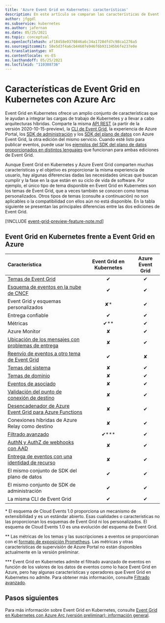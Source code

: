 ```yaml
---
title: 'Azure Event Grid en Kubernetes: características'
description: En este artículo se comparan las características de Event Grid en Kubernetes con Event Grid en Azure.
author: jfggdl
ms.subservice: kubernetes
ms.author: jafernan
ms.date: 05/25/2021
ms.topic: conceptual
ms.openlocfilehash: af18458e0370846a6c34a1728dfd7c98ca1276a5
ms.sourcegitcommit: 58e5d3f4a6cb44607e946f6b931345b6fe237e0e
ms.translationtype: HT
ms.contentlocale: es-ES
ms.lasthandoff: 05/25/2021
ms.locfileid: "110388736"
---
```

# <a name="event-grid-on-kubernetes-with-azure-arc-features"></a>Características de Event Grid en Kubernetes con Azure Arc
Event Grid en Kubernetes ofrece un amplio conjunto de características que le ayudan a integrar las cargas de trabajo de Kubernetes y a llevar a cabo arquitecturas híbridas. Comparte la misma [API REST](/rest/api/eventgrid/version2020-10-15-preview/topics) (a partir de la versión 2020-10-15-preview), la [CLI de Event Grid](/cli/azure/eventgrid), la experiencia de Azure Portal, los [SDK de administración](../sdk-overview.md#management-sdks) y los [SDK del plano de datos](../sdk-overview.md#data-plane-sdks) con Azure Event Grid, la otra edición del mismo servicio. Cuando esté listo para publicar eventos, puede usar los [ejemplos del SDK del plano de datos proporcionados en distintos lenguajes](https://devblogs.microsoft.com/azure-sdk/event-grid-ga/) que funcionan para ambas ediciones de Event Grid.

Aunque Event Grid en Kubernetes y Azure Event Grid comparten muchas características y el objetivo es proporcionar la misma experiencia de usuario, hay algunas diferencias dadas las necesidades únicas que buscan cumplir y la fase en la que están en su ciclo de vida de software. Por ejemplo, el único tipo de tema disponible en Event Grid en Kubernetes son los temas de Event Grid, que a veces también se conocen como temas personalizados. Otros tipos de temas (consulte a continuación) no son aplicables o la compatibilidad con ellos aún no está disponible. En la tabla siguiente se presentan las principales diferencias entre las dos ediciones de Event Grid.

[!INCLUDE [event-grid-preview-feature-note.md](../../../includes/event-grid-preview-feature-note.md)]


## <a name="event-grid-on-kubernetes-vs-event-grid-on-azure"></a>Event Grid en Kubernetes frente a Event Grid en Azure

| Característica | Event Grid en Kubernetes | Azure Event Grid |
|:--|:-:|:-:|
| [Temas de Event Grid](/rest/api/eventgrid/version2020-10-15-preview/topics) | ✔ | ✔ |
| [Esquema de eventos en la nube de CNCF](https://github.com/cloudevents/spec/blob/master/spec.md) | ✔ | ✔ |
| Event Grid y esquemas personalizados | ✘* | ✔ |
| Entrega confiable | ✔ | ✔ |
| Métricas  | ✔** | ✔ |
| Azure Monitor  | ✘ | ✔ |
| [Ubicación de los mensajes con problemas de entrega](../manage-event-delivery.md#set-dead-letter-location) | ✘ | ✔ |
| [Reenvío de eventos a otro tema de Event Grid](event-handlers.md#azure-event-grid) | ✔ | ✘ |
| [Temas del sistema](../system-topics.md) | ✘ | ✔ |
| [Temas de dominio](../event-domains.md) | ✘ | ✔ |
| [Eventos de asociado](../partner-events-overview.md) | ✘ | ✔ |
| [Validación del punto de conexión de destino](../webhook-event-delivery.md#endpoint-validation-with-event-grid-events) | ✘ | ✔ |
| [Desencadenador de Azure Event Grid para Azure Functions](../../azure-functions/functions-bindings-event-grid-trigger.md) | ✘ | ✔ |
| Conexiones híbridas de Azure Relay como destino | ✘ | ✔ |
| [Filtrado avanzado](filter-events.md) | ✔*** | ✔ |
| [AuthN y AuthZ de webhooks con AAD](../secure-webhook-delivery.md) | ✘ | ✔ |
| [Entrega de eventos con una identidad de recurso](/rest/api/eventgrid/version2020-10-15-preview/eventsubscriptions/createorupdate#deliverywithresourceidentity) | ✘ | ✔ |
| El mismo conjunto de SDK del plano de datos | ✔ | ✔ |
| El mismo conjunto de SDK de administración | ✔ | ✔ |
| La misma CLI de Event Grid | ✔ | ✔ |

\* El esquema de Cloud Events 1.0 proporciona un mecanismo de extensibilidad y es un estándar abierto. Esas cualidades o características no las proporcionan los esquemas de Event Grid ni los personalizados. El esquema de Cloud Events 1.0 es una evolución del esquema de Event Grid.

\** Las métricas de los temas y las suscripciones a eventos se proporcionan con el [formato de exposición Prometheus](https://prometheus.io/docs/instrumenting/exposition_formats/). Las métricas y otras características de supervisión de Azure Portal no están disponibles actualmente en la versión preliminar.

\*** Event Grid en Kubernetes admite el filtrado avanzado de eventos en función de los valores de los datos de eventos como lo hace Event Grid en Azure, pero hay algunas características y operadores que Event Grid en Kubernetes no admite. Para obtener más información, consulte [Filtrado avanzado](filter-events.md#filter-by-values-in-event-data).

## <a name="next-steps"></a>Pasos siguientes
Para más información sobre Event Grid en Kubernetes, consulte [Event Grid en Kubernetes con Azure Arc (versión preliminar): información general](overview.md).